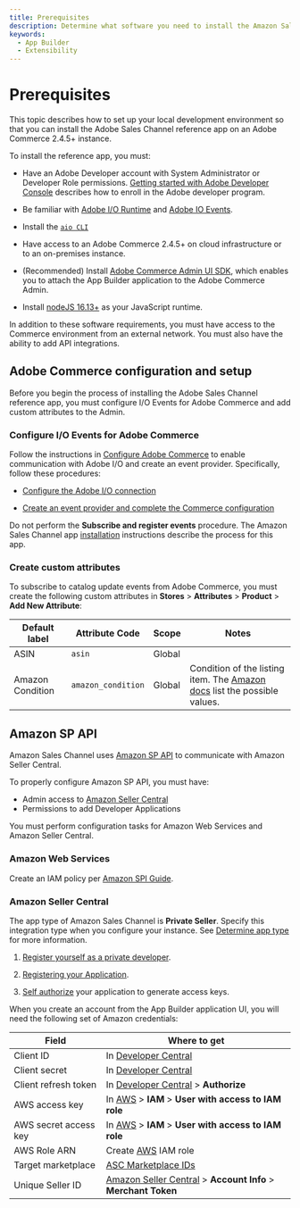 ```yaml
---
title: Prerequisites
description: Determine what software you need to install the Amazon Sales Channel app and how to configure your Amazon Seller Central account.
keywords:
  - App Builder
  - Extensibility
---
```


# Prerequisites

This topic describes how to set up your local development environment so that you can install the Adobe Sales Channel reference app on an Adobe Commerce 2.4.5+ instance.

To install the reference app, you must:

*  Have an Adobe Developer account with System Administrator or Developer Role permissions. [Getting started with Adobe Developer Console](https://developer.adobe.com/developer-console/docs/guides/getting-started/) describes how to enroll in the Adobe developer program.

*  Be familiar with [Adobe I/O Runtime](https://developer.adobe.com/runtime/docs/guides/getting-started/) and [Adobe IO Events](https://developer.adobe.com/runtime/docs/).

*  Install the [`aio CLI`](https://developer.adobe.com/runtime/docs/guides/getting-started/setup/)

*  Have access to an Adobe Commerce 2.4.5+ on cloud infrastructure or to an on-premises instance.

*  (Recommended) Install [Adobe Commerce Admin UI SDK](../../admin-ui-sdk/index.md), which enables you to attach the App Builder application to the Adobe Commerce Admin.

*  Install [nodeJS 16.13+](https://nodejs.org/en/download) as your JavaScript runtime.

In addition to these software requirements, you must have access to the Commerce environment from an external network. You must also have the ability to add API integrations.

## Adobe Commerce configuration and setup

Before you begin the process of installing the Adobe Sales Channel reference app, you must configure I/O Events for Adobe Commerce and add custom attributes to the Admin.

### Configure I/O Events for Adobe Commerce

Follow the instructions in [Configure Adobe Commerce](../../events/configure-commerce.md/) to enable communication with Adobe I/O and create an event provider. Specifically, follow these procedures:

* [Configure the Adobe I/O connection](../../events/configure-commerce.md#configure-the-adobe-io-connection)

* [Create an event provider and complete the Commerce configuration](../../events/configure-commerce.md#create-an-event-provider)

Do not perform the **Subscribe and register events** procedure. The Amazon Sales Channel app [installation](installation.md) instructions describe the process for this app.

### Create custom attributes

To subscribe to catalog update events from Adobe Commerce, you must create the following custom attributes in **Stores** > **Attributes** > **Product** > **Add New Attribute**:

| Default label | Attribute Code | Scope | Notes |
| --- | --- | --- | --- |
| ASIN | `asin` | Global | |
| Amazon Condition | `amazon_condition` | Global | Condition of the listing item. The [Amazon docs](https://developer-docs.amazon.com/sp-api/docs/listings-items-api-v2021-08-01-reference#conditiontype) list the possible values. |

## Amazon SP API

Amazon Sales Channel uses [Amazon SP API](https://github.com/amz-tools/amazon-sp-api) to communicate with Amazon Seller Central.

To properly configure Amazon SP API, you must have:

*  Admin access to [Amazon Seller Central](https://sellercentral.amazon.com/)
*  Permissions to add Developer Applications

You must perform configuration tasks for Amazon Web Services and Amazon Seller Central.

### Amazon Web Services

Create an IAM policy per [Amazon SPI Guide](https://developer-docs.amazon.com/sp-api/docs/creating-and-configuring-iam-policies-and-entities).

### Amazon Seller Central

The app type of Amazon Sales Channel is **Private Seller**. Specify this integration type when you configure your instance. See [Determine app type](https://developer-docs.amazon.com/sp-api/docs/determine-app-type) for more information.

1. [Register yourself as a private developer](https://developer-docs.amazon.com/sp-api/docs/registering-as-a-developer#to-register-as-a-private-developer-for-private-seller-applications).

1. [Registering your Application](https://developer-docs.amazon.com/sp-api/docs/registering-your-application).

1. [Self authorize](https://developer-docs.amazon.com/sp-api/docs/self-authorization) your application to generate access keys.

When you create an account from the App Builder application UI, you will need the following set of Amazon credentials:

| Field | Where to get |
| --- | --- |
| Client ID             | In [Developer Central](https://sellercentral.amazon.com/marketplacedeveloper/applications) |
| Client secret         | In [Developer Central](https://sellercentral.amazon.com/marketplacedeveloper/applications) |
| Client refresh token  | In [Developer Central](https://sellercentral.amazon.com/marketplacedeveloper/applications) > **Authorize** |
| AWS access key        | In [AWS](https://aws.amazon.com/) > **IAM** > **User with access to IAM role**  |
| AWS secret access key | In [AWS](https://aws.amazon.com/) > **IAM** > **User with access to IAM role** |
| AWS Role ARN          | Create [AWS](https://aws.amazon.com/) IAM role |
| Target marketplace    | [ASC Marketplace IDs](https://developer-docs.amazon.com/sp-api/docs/marketplace-ids) |
| Unique Seller ID      | [Amazon Seller Central](https://sellercentral.amazon.com) > **Account Info** > **Merchant Token** |
